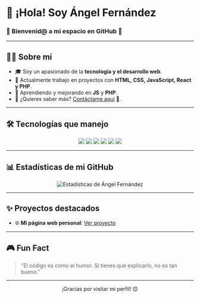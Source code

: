 # 👋 ¡Hola! Soy **Ángel Fernández**  
### 🚀 Bienvenid@ a mi espacio en GitHub 🌌  

---

## 🧑‍💻 **Sobre mí**
- 🎓 Soy un apasionado de la **tecnología y el desarrollo web**.
- 🔭 Actualmente trabajo en proyectos con **HTML, CSS, JavaScript, React y PHP**.
- 🌱 Aprendiendo y mejorando en **JS** y **PHP**.
- 💬 ¿Quieres saber más? [Contáctame aquí](mailto:paratodolodeangel@gmail.com) 🚀.

---

## 🛠️ **Tecnologías que manejo**  
<p align="center">
<img src="https://img.shields.io/badge/HTML5-E34F26?style=flat&logo=html5&logoColor=white" />
<img src="https://img.shields.io/badge/CSS3-1572B6?style=flat&logo=css3&logoColor=white" />
<img src="https://img.shields.io/badge/JavaScript-F7DF1E?style=flat&logo=javascript&logoColor=black" />
<img src="https://img.shields.io/badge/React-20232A?style=flat&logo=react&logoColor=61DAFB" />
<img src="https://img.shields.io/badge/Node.js-339933?style=flat&logo=node.js&logoColor=white" />
<img src="https://img.shields.io/badge/PHP-777BB4?style=flat&logo=php&logoColor=white" />
</p>

---

## 📊 **Estadísticas de mi GitHub**  
<p align="center">
  <img src="https://github-readme-stats.vercel.app/api?username=angel-fernandez&show_icons=true&theme=radical" alt="Estadísticas de Ángel Fernández" />
  <br>

</p>

---

## ✨ **Proyectos destacados**  
- 🌐 **Mi página web personal**: [Ver proyecto](https://tuweb.com)  

---

## 🎮 **Fun Fact**  
> "El código es como el humor. Si tienes que explicarlo, no es tan bueno."  

---

<p align="center">
  ¡Gracias por visitar mi perfil! 😊  
</p>

